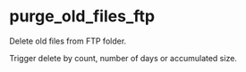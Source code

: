 # purge_old_files_ftp

Delete old files from FTP folder.

Trigger delete by count, number of days or accumulated size.
